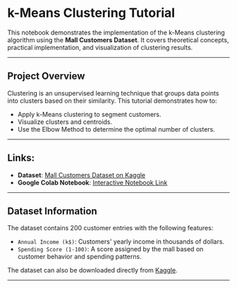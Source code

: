 # k-Means Clustering Tutorial

This notebook demonstrates the implementation of the k-Means clustering algorithm using the **Mall Customers Dataset**. It covers theoretical concepts, practical implementation, and visualization of clustering results.

---

## Project Overview

Clustering is an unsupervised learning technique that groups data points into clusters based on their similarity. This tutorial demonstrates how to:
- Apply k-Means clustering to segment customers.
- Visualize clusters and centroids.
- Use the Elbow Method to determine the optimal number of clusters.

---

## Links:
- **Dataset**: [Mall Customers Dataset on Kaggle](https://www.kaggle.com/datasets/mdraiesh9648/mall-customers-dataset/data)
- **Google Colab Notebook**: [Interactive Notebook Link](https://colab.research.google.com/drive/1ePjxefXk5W8FSS8jJy1v1-vGPIkSs8yv?usp=sharing)

---

## Dataset Information

The dataset contains 200 customer entries with the following features:
- `Annual Income (k$)`: Customers' yearly income in thousands of dollars.
- `Spending Score (1-100)`: A score assigned by the mall based on customer behavior and spending patterns.

The dataset can also be downloaded directly from [Kaggle](https://www.kaggle.com/datasets/mdraiesh9648/mall-customers-dataset).

---


